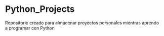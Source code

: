 # Python_Projects
 Repositorio creado para almacenar proyectos personales mientras aprendo a programar con Python

